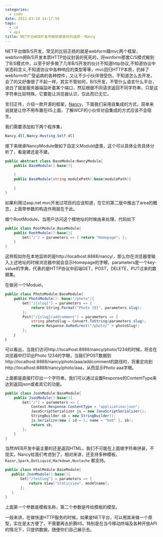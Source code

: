 ```yaml
---
categories:
  - code
date: 2012-03-10 14:17:59
tags:
  - c#
  - api
title: NET平台WEB开发中微软框架外的选择--Nancy
---
```



NET平台做B/S开发，常见的比较正统的就是webform跟mvc两个框架，webform把B/S开发本质HTTP协议封装的死死的，将winform那套C/S模式搬到了B/S模式中，以至于好多做了几年B/S开发的伙计不知道http协议,不知道协议中状态码含义,不知道协议中各种响应的类型等等，mvc回归HTTP本质，扔掉了webform中广受诟病的各种控件，又让不少小伙伴很受伤，不知道怎么去开发，会了的又好像很了不起一样。其实不管如何，B/S开发，不管什么语言什么平台，说白了就是服务器端监听着某个端口，然后根据不同请求返回不同字符串，只是这字符串比较特殊，它要能让浏览器认识，仅此而已无它。

言归正传，介绍一款开源的框架，[Nancy](http://nancyfx.org/ "nancy org")，下面我们采用自集成的方式，简单来说就是让你不用布置在IIS上面，了解WCF的小伙伴对自集成的方式应该不会陌生。

我们需要添加如下两个程序集，
```c# 
Nancy.dll,Nancy.Hosting.Self.dll
```

接下来继承NancyModule做如下自定义Moduld虚类，这个可以具体业务具体分析了，看是建还是不建。
```c#
public abstract class BaseModule:NancyModule{
    public BaseModule():base(){
    
    }
    public BaseModule(string modulePath):base(modulePath){
        
    }
}
```

如果利用过asp.net mvc开发过项目的应该知道，在它的第二版中推出了area的概念，上面带参数的构造作用就在于此。

做个RootModule，当用户访问这个根地址的时候由来处理，代码如下
```c#
public class RootModule:BaseModule{
    public RootModule():base(){
        Get["/"] = parameters => { return "Homepage"; };
    }
}
```

这样假如你在本地监听的是http://localhost:8888/nancy/，那么你在浏览器里输入上述地址的时候浏览器中就会显示Homepage的字眼，parameters是一个key-value的字典，代表的是HTTP协议中前端GET，POST，DELETE，PUT过来的数据集。

在做另一个Moduel，
```c#
public class PhotoModule:BaseModule{
    public PhotoModule(): base("/photo"){
        Get["/{slug}"] = parameters => {
            return String.Format("Photo {0}", parameters.slug);
        };
        Post["/{slug}/addcomment"] = parameters => {
            string photoSlug = Convert.ToString(parameters.slug);
            return Response.AsRedirect("/photo/" + photoSlug);
        };
    ｝
｝
```
可以看出，当我们访问http://localhost:8888/nancy/photo/1234的时候，将会在浏览器中打印出Photo 1234的字眼，当我们POST数据到http://localhost:8888/nancy/photo/aaa/addcomment的路径时，将重定向到http://localhost:8888/nancy/photo/aaa，从而显示Photo aaa字眼。

上面都是直接打印出一个字符串，我们可以通过设置Response的ContentType来达到返回json或者其它的功能。
```c#
public class JsonModule:BaseModule{
    public JsonModule():base(){
        Get["/"] = parameters => {   
            Context.Response.ContentType = "application/json";
            JavaScriptSerializer js = new JavaScriptSerializer();
            StringBuilder sb = new StringBuilder();
            js.Serialize(new { id = 1, name = "bob" }, sb);
            return sb;
        };
    }
}
```

当然WEB开发中最主要的还是返回HTML，我们不可能在上面做字符串拼装，不现实，Nancy给我们考虑到了，相对来讲，还支持多种模板，`Razor,Spark,DotLiquid,Markdown,Nustache` 都支持。
```c#
public class HtmlModule:BaseModule{ 
   public JsonModule():base(){
       Get["/testing"] = parameters => {
           return View["staticview", modelname];
       };
   }
}
```
上面第一个参数是模板名称，第二个参数是传给模板的模型。

一般来讲，在做快速HTTP服务的时候，如果是NET平台，可以用其来做一个原型，实在是太方便了，不需要再去折腾IIS。特别是在当今移动终端及各种开放API的情况下，只提供数据，随便你们自己展示去。